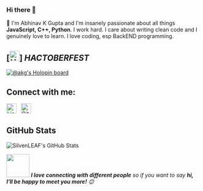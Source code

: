 ### Hi there 👋

🍁 I'm  Abhinav K Gupta and I'm insanely passionate about all things **JavaScript, C++, Python**.  I work hard.  I care about writing clean code and I genuinely love to learn. I love coding, esp BackEND programming.

## [<img width="26px" alt="Hactoberfest" src="https://github.com/mmuhamadamirzaidi/Hacktoberfest/blob/hacktober-2020/assets/img/hacktoberfest-logo.svg" />] _HACTOBERFEST_

[![@akg's Holopin board](https://holopin.me/akg)](https://holopin.io/@akg)

## Connect with me:

[<img width="26px" alt="LinkedIn" src="https://cdn.jsdelivr.net/npm/simple-icons@v3/icons/linkedin.svg" />](https://in.linkedin.com/in/abhinav-k-gupta-0948b2183)
&nbsp;
[<img width="26px" alt="Github" src="https://cdn.jsdelivr.net/npm/simple-icons@v3/icons/github.svg" />](https://github.com/AKG1301)

## GitHub Stats


<img alt="SilvenLEAF's GitHub Stats" src="https://github-readme-stats-git-master.silvenleaf.vercel.app/api?username=AKG1301&show_icons=true&hide_border=true" />

<img src="https://media.giphy.com/media/LnQjpWaON8nhr21vNW/giphy.gif" width="60"> <em><b>I love connecting with different people</b> so if you want to say <b>hi, I'll be happy to meet you more!</b> 😊</em>

<!--
**AKG1301/AKG1301** is a ✨ _special_ ✨ repository because its `README.md` (this file) appears on your GitHub profile.

Here are some ideas to get you started:

- 🔭 I’m currently working on ...
- 🌱 I’m currently learning ...
- 👯 I’m looking to collaborate on ...
- 🤔 I’m looking for help with ...
- 💬 Ask me about ...
- 📫 How to reach me: ...
- 😄 Pronouns: ...
- ⚡ Fun fact: ...
-->
